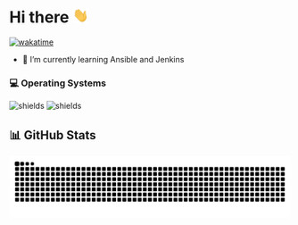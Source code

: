 <h1> Hi there 
    <img src="https://raw.githubusercontent.com/isaacItz/isaacItz/main/assets/Hello.gif" width="28px" alt="👋">
</h1>

[![wakatime](https://wakatime.com/badge/user/e81d0507-a7d5-4013-bcaa-75bb57911b2e.svg)](https://wakatime.com/@e81d0507-a7d5-4013-bcaa-75bb57911b2e)

- 🌱 I’m currently learning Ansible and Jenkins
<!--
**isaacItz/isaacItz** is a ✨ _special_ ✨ repository because its `README.md` (this file) appears on your GitHub profile.

Here are some ideas to get you started:

- 🔭 I’m currently working on ...
- 🌱 I’m currently learning ...
- 👯 I’m looking to collaborate on ...
- 🤔 I’m looking for help with ...
- 💬 Ask me about ...
- 📫 How to reach me: ...
- 😄 Pronouns: ...
- ⚡ Fun fact: ...
-->
### :computer: Operating Systems

![shields](https://img.shields.io/badge/Windows-0078D6?style=for-the-badge&logo=windows&logoColor=white)
![shields](https://img.shields.io/badge/Debian-A81D33?style=for-the-badge&logo=debian&logoColor=white)

## 📊 GitHub Stats

<div align="center">
    <img src="https://github.com/isaacItz/isaacItz/blob/output/github-snake-dark.svg" alt="snake")>
</div>
